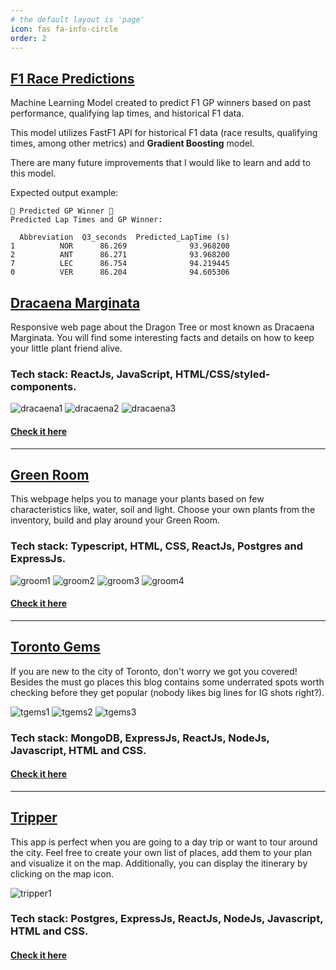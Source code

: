 ```yaml
---
# the default layout is 'page'
icon: fas fa-info-circle
order: 2
---
```


## [F1 Race Predictions](https://github.com/hseiji/f1go)

Machine Learning Model created to predict F1 GP winners based on past performance, qualifying lap times, and historical F1 data.

This model utilizes FastF1 API for historical F1 data (race results, qualifying times, among other metrics) and **Gradient Boosting** model.

There are many future improvements that I would like to learn and add to this model.

Expected output example:
```
🏁 Predicted GP Winner 🏁
Predicted Lap Times and GP Winner:

  Abbreviation  Q3_seconds  Predicted_LapTime (s)
1          NOR      86.269              93.968200
2          ANT      86.271              93.968200
7          LEC      86.754              94.219445
0          VER      86.204              94.605306
```

## [Dracaena Marginata](https://hseiji.github.io/dracaena-marginata/)

Responsive web page about the Dragon Tree or most known as Dracaena Marginata. You will find some interesting facts and details on how to keep your little plant friend alive.

### Tech stack: ReactJs, JavaScript, HTML/CSS/styled-components.

![dracaena1](../assets/dracaena1.png)
![dracaena2](../assets/dracaena2.png)
![dracaena3](../assets/dracaena3.png)

#### [Check it here](https://hseiji.github.io/dracaena-marginata/)

---

## [Green Room](https://hseiji.github.io/green-room-app/)

This webpage helps you to manage your plants based on few characteristics like, water, soil and light. Choose your own plants from the inventory, build and play around your Green Room.

### Tech stack: Typescript, HTML, CSS, ReactJs, Postgres and ExpressJs.

![groom1](../assets/groom1.png)
![groom2](../assets/groom2.png)
![groom3](../assets/groom3.png)
![groom4](../assets/groom4.png)

#### [Check it here](https://hseiji.github.io/green-room-app/)

---

## [Toronto Gems](https://blog-toronto-app.onrender.com/#/)

If you are new to the city of Toronto, don't worry we got you covered! Besides the must go places this blog contains some underrated spots worth checking before they get popular (nobody likes big lines for IG shots right?).

![tgems1](../assets/tgems1.png)
![tgems2](../assets/tgems2.png)
![tgems3](../assets/tgems3.png)

### Tech stack: MongoDB, ExpressJs, ReactJs, NodeJs, Javascript, HTML and CSS.

#### [Check it here](https://blog-toronto-app.onrender.com/#/)

---

## [Tripper](https://tripper-app.onrender.com/)

This app is perfect when you are going to a day trip or want to tour around the city. Feel free to create your own list of places, add them to your plan and visualize it on the map. Additionally, you can display the itinerary by clicking on the map icon.

![tripper1](../assets/tripper1.png)

### Tech stack: Postgres, ExpressJs, ReactJs, NodeJs, Javascript, HTML and CSS.

#### [Check it here](https://tripper-app.onrender.com/)
